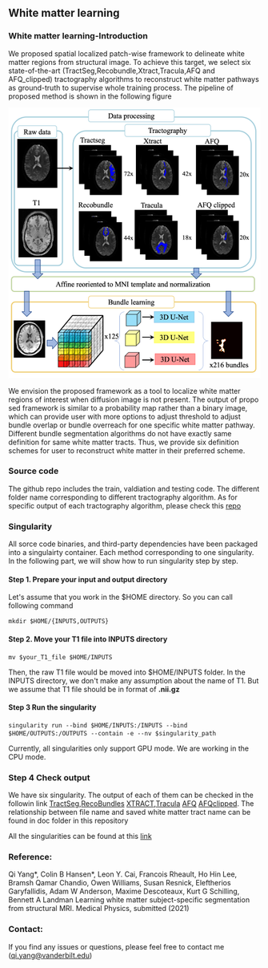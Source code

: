 ## White matter learning

### White matter learning-Introduction

We proposed spatial localized patch-wise framework to delineate white matter regions from structural image. To achieve this target, we select six state-of-the-art (TractSeg,Recobundle,Xtract,Tracula,AFQ and AFQ_clipped) tractography algorithms to reconstruct white matter pathways as ground-truth to supervise whole training process. The pipeline of proposed method is shown in the following figure

![method](method.png)

We envision the proposed framework as a tool to localize white matter regions of interest when diffusion image is not present. The output of propo sed framework is similar to a probability map rather than a binary image, which can provide user with more options to adjust threshold to adjust bundle overlap or bundle overreach for one specific white matter pathway. Different bundle segmentation algorithms do not have exactly same definition for same white matter tracts. Thus, we provide six definition schemes for user to reconstruct white matter in their preferred scheme.


### Source code
The github repo includes the train, valdiation and testing code. The different folder name corresponding to different tractography algorithm. As for specific output of each tractography algorithm, please check this [repo](https://github.com/MASILab/Pandora-WhiteMatterAtlas)

### Singularity

All sorce code binaries, and third-party dependencies have been packaged into a singulairty container. Each method corresponding to one singularity. In the following part, we will show how to run singularity step by step.

#### Step 1. Prepare your input and output directory
Let's assume that you work in the $HOME directory. So you can call following command
```
mkdir $HOME/{INPUTS,OUTPUTS}
```
#### Step 2. Move your T1 file into INPUTS directory

```
mv $your_T1_file $HOME/INPUTS
```
Then, the raw T1 file would be moved into $HOME/INPUTS folder. In the INPUTS directory, we don't make any assumption about the name of T1. But we assume that T1 file should be in format of **.nii.gz**

#### Step 3 Run the singularity

```
singularity run --bind $HOME/INPUTS:/INPUTS --bind $HOME/OUTPUTS:/OUTPUTS --contain -e --nv $singularity_path
```

Currently, all singularities only support GPU mode. We are working in the CPU mode.

### Step 4 Check output

We have six singularity. The output of each of them can be checked in the followin link [TractSeg](./output/tractSeg.md),[RecoBundles](./output/recobundle.md) [XTRACT](./output/xtract.md),[Tracula](./output/tracula.md) [AFQ](./output/AFQ.md) [AFQclipped](./output/AFQclipped.md). The relationship between file name and saved white matter tract name can be found in doc folder in this repository

All the singularities can be found at this [link](https://vanderbilt365-my.sharepoint.com/:f:/g/personal/qi_yang_vanderbilt_edu/EpMsl1c0o69NiNBs4JzEPVABTezoFWPZTHOhwxGByVcVYw) 

### Reference:
Qi Yang*, Colin B Hansen*, Leon Y. Cai, Francois Rheault, Ho Hin Lee, Bramsh Qamar Chandio, Owen Williams, Susan Resnick, Eleftherios Garyfallidis, Adam W Anderson, Maxime Descoteaux, Kurt G Schilling, Bennett A Landman Learning white matter subject-specific segmentation from structural MRI. Medical Physics, submitted (2021)
### Contact:
If you find any issues or questions, please feel free to contact me (qi.yang@vanderbilt.edu)
